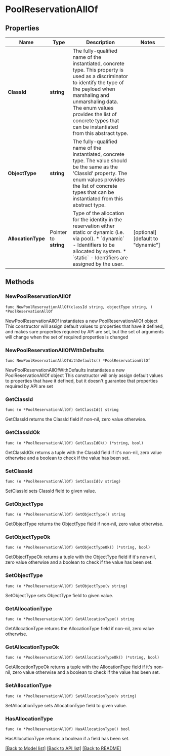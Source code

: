 # PoolReservationAllOf

## Properties

Name | Type | Description | Notes
------------ | ------------- | ------------- | -------------
**ClassId** | **string** | The fully-qualified name of the instantiated, concrete type. This property is used as a discriminator to identify the type of the payload when marshaling and unmarshaling data. The enum values provides the list of concrete types that can be instantiated from this abstract type. | 
**ObjectType** | **string** | The fully-qualified name of the instantiated, concrete type. The value should be the same as the &#39;ClassId&#39; property. The enum values provides the list of concrete types that can be instantiated from this abstract type. | 
**AllocationType** | Pointer to **string** | Type of the allocation for the identity in the reservation either static or dynamic (i.e. via pool). * &#x60;dynamic&#x60; - Identifiers to be allocated by system. * &#x60;static&#x60; - Identifiers are assigned by the user. | [optional] [default to "dynamic"]

## Methods

### NewPoolReservationAllOf

`func NewPoolReservationAllOf(classId string, objectType string, ) *PoolReservationAllOf`

NewPoolReservationAllOf instantiates a new PoolReservationAllOf object
This constructor will assign default values to properties that have it defined,
and makes sure properties required by API are set, but the set of arguments
will change when the set of required properties is changed

### NewPoolReservationAllOfWithDefaults

`func NewPoolReservationAllOfWithDefaults() *PoolReservationAllOf`

NewPoolReservationAllOfWithDefaults instantiates a new PoolReservationAllOf object
This constructor will only assign default values to properties that have it defined,
but it doesn't guarantee that properties required by API are set

### GetClassId

`func (o *PoolReservationAllOf) GetClassId() string`

GetClassId returns the ClassId field if non-nil, zero value otherwise.

### GetClassIdOk

`func (o *PoolReservationAllOf) GetClassIdOk() (*string, bool)`

GetClassIdOk returns a tuple with the ClassId field if it's non-nil, zero value otherwise
and a boolean to check if the value has been set.

### SetClassId

`func (o *PoolReservationAllOf) SetClassId(v string)`

SetClassId sets ClassId field to given value.


### GetObjectType

`func (o *PoolReservationAllOf) GetObjectType() string`

GetObjectType returns the ObjectType field if non-nil, zero value otherwise.

### GetObjectTypeOk

`func (o *PoolReservationAllOf) GetObjectTypeOk() (*string, bool)`

GetObjectTypeOk returns a tuple with the ObjectType field if it's non-nil, zero value otherwise
and a boolean to check if the value has been set.

### SetObjectType

`func (o *PoolReservationAllOf) SetObjectType(v string)`

SetObjectType sets ObjectType field to given value.


### GetAllocationType

`func (o *PoolReservationAllOf) GetAllocationType() string`

GetAllocationType returns the AllocationType field if non-nil, zero value otherwise.

### GetAllocationTypeOk

`func (o *PoolReservationAllOf) GetAllocationTypeOk() (*string, bool)`

GetAllocationTypeOk returns a tuple with the AllocationType field if it's non-nil, zero value otherwise
and a boolean to check if the value has been set.

### SetAllocationType

`func (o *PoolReservationAllOf) SetAllocationType(v string)`

SetAllocationType sets AllocationType field to given value.

### HasAllocationType

`func (o *PoolReservationAllOf) HasAllocationType() bool`

HasAllocationType returns a boolean if a field has been set.


[[Back to Model list]](../README.md#documentation-for-models) [[Back to API list]](../README.md#documentation-for-api-endpoints) [[Back to README]](../README.md)


